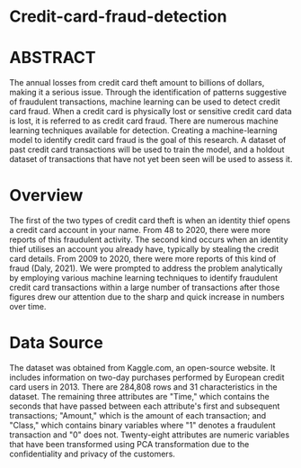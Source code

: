 # Credit-card-fraud-detection

# ABSTRACT


The annual losses from credit card theft amount to billions of dollars, making it a serious issue. Through the identification of patterns suggestive of fraudulent transactions, machine learning can be used to detect credit card fraud. When a credit card is physically lost or sensitive credit card data is lost, it is referred to as credit card fraud. There are numerous machine learning techniques available for detection. Creating a machine-learning model to identify credit card fraud is the goal of this research. A dataset of past credit card transactions will be used to train the model, and a holdout dataset of transactions that have not yet been seen will be used to assess it.

# Overview


The first of the two types of credit card theft is when an identity thief opens a credit card account in your name. From 48 to 2020, there were more reports of this fraudulent activity. The second kind occurs when an identity thief utilises an account you already have, typically by stealing the credit card details. From 2009 to 2020, there were more reports of this kind of fraud (Daly, 2021). We were prompted to address the problem analytically by employing various machine learning techniques to identify fraudulent credit card transactions within a large number of transactions after those figures drew our attention due to the sharp and quick increase in numbers over time.

# Data Source


The dataset was obtained from Kaggle.com, an open-source website. It includes information on two-day purchases performed by European credit card users in 2013. There are 284,808 rows and 31 characteristics in the dataset. The remaining three attributes are "Time," which contains the seconds that have passed between each attribute's first and subsequent transactions; "Amount," which is the amount of each transaction; and "Class," which contains binary variables where "1" denotes a fraudulent transaction and "0" does not. Twenty-eight attributes are numeric variables that have been transformed using PCA transformation due to the confidentiality and privacy of the customers.


